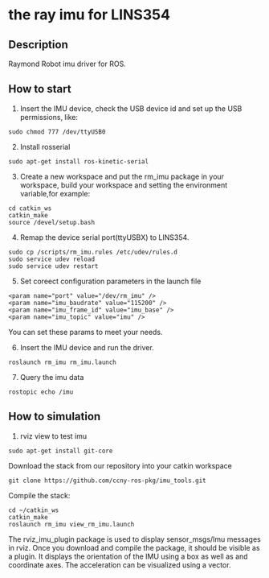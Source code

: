 # the ray imu for LINS354
## Description
Raymond Robot imu driver for ROS.

## How to start 
1. Insert the IMU device, check the USB device id and set up the USB permissions, like:
```
sudo chmod 777 /dev/ttyUSB0
```

2. Install rosserial
```
sudo apt-get install ros-kinetic-serial
```

3. Create a new workspace and put the rm_imu package in your workspace, build your workspace and setting the environment variable,for example:
```
cd catkin_ws
catkin_make
source /devel/setup.bash
```

4. Remap the device serial port(ttyUSBX) to LINS354.
```
sudo cp /scripts/rm_imu.rules /etc/udev/rules.d
sudo service udev reload
sudo service udev restart
```

5. Set coreect configuration parameters in the launch file
```
<param name="port" value="/dev/rm_imu" />
<param name="imu_baudrate" value="115200" />
<param name="imu_frame_id" value="imu_base" />
<param name="imu_topic" value="imu" />
```
You can set these params to meet your needs.

6. Insert the IMU device and run the driver.
```
roslaunch rm_imu rm_imu.launch
```

7. Query the imu data
```
rostopic echo /imu
```

## How to simulation
1. rviz view to test imu
```
sudo apt-get install git-core
```
Download the stack from our repository into your catkin workspace
```
git clone https://github.com/ccny-ros-pkg/imu_tools.git
```
Compile the stack:
```
cd ~/catkin_ws
catkin_make
roslaunch rm_imu view_rm_imu.launch
```
The rviz_imu_plugin package is used to display sensor_msgs/Imu messages in rviz. Once you download and compile the package, it should be visible as a plugin.
It displays the orientation of the IMU using a box as well as and coordinate axes. The acceleration can be visualized using a vector.
